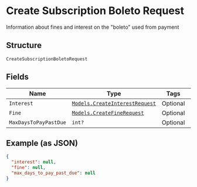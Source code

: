 
# Create Subscription Boleto Request

Information about fines and interest on the "boleto" used from payment

## Structure

`CreateSubscriptionBoletoRequest`

## Fields

| Name | Type | Tags | Description |
|  --- | --- | --- | --- |
| `Interest` | [`Models.CreateInterestRequest`](../../doc/models/create-interest-request.md) | Optional | - |
| `Fine` | [`Models.CreateFineRequest`](../../doc/models/create-fine-request.md) | Optional | - |
| `MaxDaysToPayPastDue` | `int?` | Optional | - |

## Example (as JSON)

```json
{
  "interest": null,
  "fine": null,
  "max_days_to_pay_past_due": null
}
```

